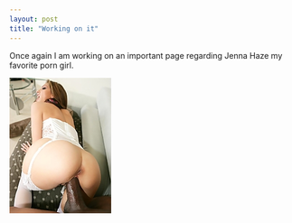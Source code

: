 ```yaml
---
layout: post
title: "Working on it"
---
```


Once again I am working on an important page regarding Jenna Haze my favorite porn girl.

![Image of Jenna Haze](/images/2.jpg)